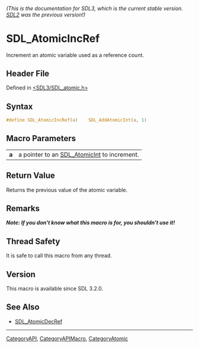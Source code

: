 ###### (This is the documentation for SDL3, which is the current stable version. [SDL2](https://wiki.libsdl.org/SDL2/) was the previous version!)
# SDL_AtomicIncRef

Increment an atomic variable used as a reference count.

## Header File

Defined in [<SDL3/SDL_atomic.h>](https://github.com/libsdl-org/SDL/blob/main/include/SDL3/SDL_atomic.h)

## Syntax

```c
#define SDL_AtomicIncRef(a)    SDL_AddAtomicInt(a, 1)
```

## Macro Parameters

|       |                                                              |
| ----- | ------------------------------------------------------------ |
| **a** | a pointer to an [SDL_AtomicInt](SDL_AtomicInt) to increment. |

## Return Value

Returns the previous value of the atomic variable.

## Remarks

***Note: If you don't know what this macro is for, you shouldn't use it!***

## Thread Safety

It is safe to call this macro from any thread.

## Version

This macro is available since SDL 3.2.0.

## See Also

- [SDL_AtomicDecRef](SDL_AtomicDecRef)

----
[CategoryAPI](CategoryAPI), [CategoryAPIMacro](CategoryAPIMacro), [CategoryAtomic](CategoryAtomic)

